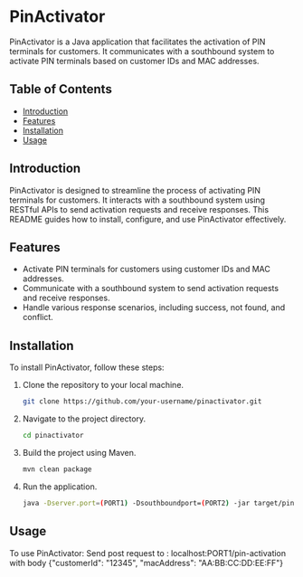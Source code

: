 # PinActivator

PinActivator is a Java application that facilitates the activation of PIN terminals for customers. It communicates with a southbound system to activate PIN terminals based on customer IDs and MAC addresses.

## Table of Contents

- [Introduction](#introduction)
- [Features](#features)
- [Installation](#installation)
- [Usage](#usage)

## Introduction

PinActivator is designed to streamline the process of activating PIN terminals for customers. It interacts with a southbound system using RESTful APIs to send activation requests and receive responses. This README guides how to install, configure, and use PinActivator effectively.

## Features

- Activate PIN terminals for customers using customer IDs and MAC addresses.
- Communicate with a southbound system to send activation requests and receive responses.
- Handle various response scenarios, including success, not found, and conflict.

## Installation

To install PinActivator, follow these steps:

1. Clone the repository to your local machine.
   ```bash
   git clone https://github.com/your-username/pinactivator.git
2. Navigate to the project directory.
   ```bash
   cd pinactivator
3. Build the project using Maven.
   ```bash
   mvn clean package
5. Run the application.
   ```bash
   java -Dserver.port=(PORT1) -Dsouthboundport=(PORT2) -jar target/pin-activator-0.0.1-SNAPSHOT.jar

## Usage
To use PinActivator: Send post request to : localhost:PORT1/pin-activation with body {"customerId": "12345", "macAddress": "AA:BB:CC:DD:EE:FF"}
